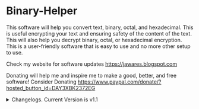 # Binary-Helper
This software will help you convert text, binary, octal, and hexadecimal. This is useful encrypting your text and ensuring safety of the content of the text. 
This will also help you decrypt binary, octal, or hexadecimal encryption. This is a user-friendly software that is easy to use and no more other setup to use.

Check my website for software updates 
https://jawares.blogspot.com

Donating will help me and inspire me to make a good, better, and free software! Consider Donating
https://www.paypal.com/donate/?hosted_button_id=DAY3XBK2372EG

<details>
  <summary>Changelogs. Current Version is v1.1</summary>
  Binary Helper v1.1:<br>
    - Add a check box the let the user choose if the output they want for binary, octal, and hexadecimal is with or without the whitespace.<br><br>
  <details>
    <summary>Older Versions</summary>
    <details>
      <summary>Binary Helper v1.0</summary>
      - Convert text to binary, octal, hexadecimal, and vice versa.<br>
      - Convert binary to octal, hexadecimal, and vice versa.<br>
      - Convert hexadecimal to octal, and vice versa.<br>
      - Clear all buttons will clear all inputs and output<br>
      - Input and output has a clear button<br>
      - Copy Clipboard button will copy the output<br><br>
    </details>
  </details>
</details>
